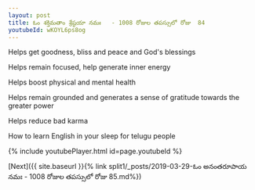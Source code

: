 ```yaml
---
layout: post
title: ఓం శక్తిమతాం శ్రేష్ఠయా నమః   - 1008 రోజుల తపస్సులో రోజు  84
youtubeId: wKOYL6ps8og
---
```

 
 
Helps get goodness, bliss and peace and God's blessings
 
Helps remain focused, help generate inner energy 
 
Helps boost physical and mental health 
 
Helps remain grounded and generates a sense of gratitude towards the greater power 
 
Helps reduce bad karma
 
How to learn English in your sleep for telugu people
 
 
 
 


{% include youtubePlayer.html id=page.youtubeId %}
 
[Next]({{ site.baseurl }}{% link split1/_posts/2019-03-29-ఓం అనంతరూపాయ నమః   - 1008 రోజుల తపస్సులో రోజు  85.md%})
 
